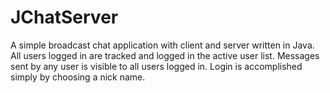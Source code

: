 # JChatServer
A simple broadcast chat application with client and server written in Java.
All users logged in are tracked and logged in the active user list.
Messages sent by any user is visible to all users logged in.
Login is accomplished simply by choosing a nick name.
